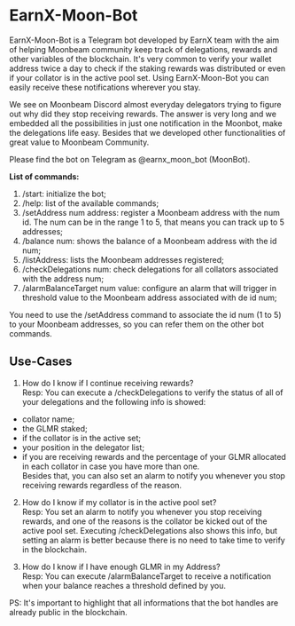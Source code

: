 # EarnX-Moon-Bot
EarnX-Moon-Bot is a Telegram bot developed by EarnX team with the aim of helping Moonbeam community keep track of delegations, rewards and other variables of the blockchain. It's very common to verify your wallet address twice a day to check if the staking rewards was distributed or even if your collator is in the active pool set. Using EarnX-Moon-Bot you can easily receive these notifications wherever you stay.

We see on Moonbeam Discord almost everyday delegators trying to figure out why did they stop receiving rewards. The answer is very long and we embedded all the possibilities in just one notification in the Moonbot, make the delegations life easy. Besides that we developed other functionalities of great value to Moonbeam Community.

Please find the bot on Telegram as @earnx_moon_bot (MoonBot).

**List of commands:**

1. /start: initialize the bot;
2. /help: list of the available commands;
3. /setAddress num address: register a Moonbeam address with the num id. The num can be in the range 1 to 5, that means you can track up to 5 addresses;
4. /balance num: shows the balance of a Moonbeam address with the id num;
5. /listAddress: lists the Moonbeam addresses registered;
6. /checkDelegations num: check delegations for all collators associated with the address num;
7. /alarmBalanceTarget num value: configure an alarm that will trigger in threshold value to the Moonbeam address associated with de id num;

You need to use the /setAddress command to associate the id num (1 to 5) to your Moonbeam addresses, so you can refer them on the other bot commands.

## Use-Cases

1. How do I know if I continue receiving rewards? <br />
Resp: You can execute a /checkDelegations to verify the status of all of your delegations and the following info is showed: 
- collator name; 
- the GLMR staked; 
- if the collator is in the active set; 
- your position in the delegator list; 
- if you are receiving rewards and the percentage of your GLMR allocated in each collator in case you have more than one. <br />
Besides that, you can also set an alarm to notify you whenever you stop receiving rewards regardless of the reason.

2. How do I know if my collator is in the active pool set? <br />
Resp: You set an alarm to notify you whenever you stop receiving rewards, and one of the reasons is the collator be kicked out of the active pool set. Executing /checkDelegations also shows this info, but setting an alarm is better because there is no need to take time to verify in the blockchain.

3. How do I know if I have enough GLMR in my Address? <br />
Resp: You can execute /alarmBalanceTarget to receive a notification when your balance reaches a threshold defined by you.


PS: It's important to highlight that all informations that the bot handles are already public in the blockchain.
